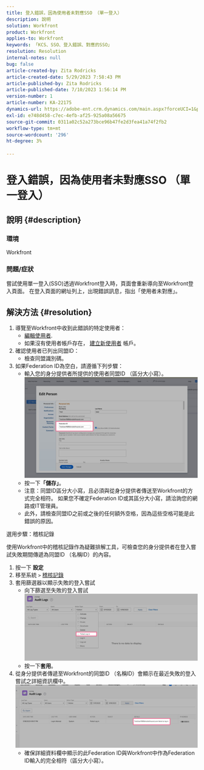```yaml
---
title: 登入錯誤，因為使用者未對應SSO （單一登入）
description: 說明
solution: Workfront
product: Workfront
applies-to: Workfront
keywords: 「KCS、SSO、登入錯誤、對應的SSO」
resolution: Resolution
internal-notes: null
bug: false
article-created-by: Zita Rodricks
article-created-date: 5/29/2023 7:58:43 PM
article-published-by: Zita Rodricks
article-published-date: 7/10/2023 1:56:14 PM
version-number: 1
article-number: KA-22175
dynamics-url: https://adobe-ent.crm.dynamics.com/main.aspx?forceUCI=1&pagetype=entityrecord&etn=knowledgearticle&id=12f30130-5bfe-ed11-8f6e-6045bd006704
exl-id: e748d458-c7ec-4efb-af25-925a08a56675
source-git-commit: 0311a02c52a273bce96b47fe2d3fea41a74f2fb2
workflow-type: tm+mt
source-wordcount: '296'
ht-degree: 3%

---
```


# 登入錯誤，因為使用者未對應SSO （單一登入）

## 說明 {#description}


### 環境

Workfront

### 問題/症狀

嘗試使用單一登入(SSO)透過Workfront登入時，頁面會重新導向至Workfront登入頁面。 在登入頁面的網址列上，出現錯誤訊息，指出「使用者未對應」。


## 解決方法 {#resolution}


1. 導覽至Workfront中收到此錯誤的特定使用者：
   - [編輯使用者](https://experienceleague.adobe.com/docs/workfront/using/administration-and-setup/add-users/create-manage-users/edit-a-users-profile.html?lang=en).
   - 如果沒有使用者帳戶存在， [建立新使用者](https://experienceleague.adobe.com/docs/workfront/using/administration-and-setup/add-users/create-manage-users/add-users.html?lang=en) 帳戶。
2. 確認使用者已列出同盟ID：
   - 檢查同盟識別碼。
3. 如果Federation ID為空白，請遵循下列步驟：
   - 輸入您的身分提供者所提供的使用者同盟ID （區分大小寫）。![](assets/60d91e83-e81c-ee11-8f6e-6045bd006268.png)
   - 按一下<b>「儲存」</b>。
   - 注意：同盟ID區分大小寫，且必須與從身分提供者傳送至Workfront的方式完全相符。 如果您不確定Federation ID或其區分大小寫，請洽詢您的網路或IT管理員。
   - 此外，請檢查同盟ID之前或之後的任何額外空格，因為這些空格可能是此錯誤的原因。




選用步驟：稽核記錄

使用Workfront中的稽核記錄作為疑難排解工具，可檢查您的身分提供者在登入嘗試失敗期間傳遞為同盟ID （名稱ID）的內容。

1. 按一下 <b>設定</b>
2. 移至系統 `>`  [稽核記錄](https://experienceleague.adobe.com/docs/workfront/using/administration-and-setup/add-users/create-manage-users/audit-logs.html?lang=en)
3. 套用篩選器以顯示失敗的登入嘗試
   - 向下篩選至失敗的登入嘗試 ![](assets/536bf45b-e81c-ee11-8f6e-6045bd006268.png)
   - 按一下<b>套用</b>。
4. 從身分提供者傳遞至Workfront的同盟ID （名稱ID）會顯示在最近失敗的登入嘗試之詳細資訊欄中。![](assets/d6dec0af-e81c-ee11-8f6e-6045bd006268.png)
   - 確保詳細資料欄中顯示的此Federation ID與Workfront中作為Federation ID輸入的完全相符（區分大小寫）。
